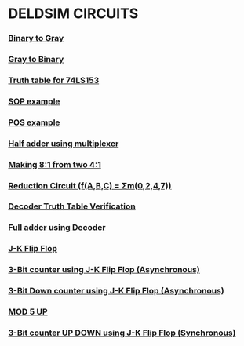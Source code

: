 # DELDSIM CIRCUITS
### [Binary to Gray](https://www.deldsim.com/ugc-c14113969/)
### [Gray to Binary](https://www.deldsim.com/ugc-c1e113997/)
### [Truth table for 74LS153](https://www.deldsim.com/ugc-c1a12053n)
### [SOP example](https://www.deldsim.com/ugc-c11012100z)
### [POS example](https://www.deldsim.com/ugc-c1s12104z)
### [Half adder using multiplexer](https://www.deldsim.com/ugc-c19120852)
### [Making 8:1 from two 4:1](https://www.deldsim.com/ugc-c13121313)
### [Reduction Circuit (f(A,B,C) = Σm(0,2,4,7))](https://www.deldsim.com/ugc-c1z12242d)
### [Decoder Truth Table Verification](https://www.deldsim.com/ugc-c1c14144p/)
###	[Full adder using Decoder](https://www.deldsim.com/ugc-c13141498)
### [J-K Flip Flop](https://www.deldsim.com/ugc-c1814151p)
### [3-Bit counter using J-K Flip Flop (Asynchronous)](https://www.deldsim.com/ugc-c1o14228b)
### [3-Bit Down counter using J-K Flip Flop (Asynchronous)](https://www.deldsim.com/ugc-c1m14248y)
### [MOD 5 UP](https://www.deldsim.com/ugc-c1g14320o)
### [3-Bit counter UP DOWN using J-K Flip Flop (Synchronous)](https://www.deldsim.com/ugc-c1317116v/)
